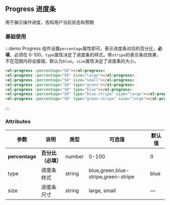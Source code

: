 <style>
  .demo-box.demo-progress {
    .el-progress {
      margin-bottom: 30px;
    }
  }
</style>

## Progress 进度条
用于展示操作进度，告知用户当前状态和预期

### 基础使用

:::demo Progress 组件设置`percentage`属性即可，表示进度条对应的百分比，**必填**，必须在 0-100。`type`属性决定了进度条的样式，带`stripe`的表示条纹效果，不在范围内将会报错，默认为`blue`。`size`属性决定了进度条的大小。

```html
<el-progress :percentage="50"></el-progress>
<el-progress :percentage="50" size="large"></el-progress>
<el-progress :percentage="50" size="small"></el-progress>
<el-progress :percentage="50" type="green"></el-progress>
<el-progress :percentage="50" type="blue"></el-progress>
<el-progress :percentage="50" type="blue-stripe" size="large"></el-progress>
<el-progress :percentage="50" type="green-stripe" size="large"></el-progress>
```
:::

### Attributes
| 参数          | 说明            | 类型            | 可选值                 | 默认值   |
|-------------  |---------------- |---------------- |---------------------- |-------- |
| **percentage** | **百分比（必填）**   | number          |     0-100          |     0    |
| type          | 进度条样式           | string         | blue,green,blue-stripe,green-stripe | blue |
| size          | 进度条尺寸           | string          | large, small  |  —  |
